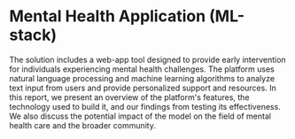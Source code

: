 # Mental Health Application (ML-stack)

The solution includes a web-app tool designed to provide early intervention for individuals experiencing mental health challenges. The platform uses natural language processing and machine learning algorithms to analyze text input from users and provide personalized support and resources. In this report, we present an overview of the platform's features, the technology used to build it, and our findings from testing its effectiveness. We also discuss the potential impact of the model on the field of mental health care and the broader community.
